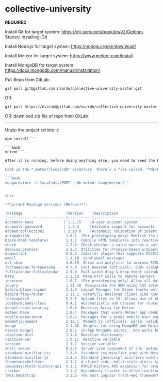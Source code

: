 # collective-university

**REQUIRED**

Install Git for target system:      https://git-scm.com/book/en/v2/Getting-Started-Installing-Git

Install Node.js for target system:  https://nodejs.org/en/download/

Install Meteor for target system:   https://www.meteor.com/install

Install MongoDB for target system:  https://docs.mongodb.com/manual/installation/

Pull Repo from GitLab:              

```bash
git pull git@gitlab.com:nsardo/collective-university-master.git
```

OR:                             

```bash
git pull https://nsardo@gitlab.com/nsardo/collective-university-master.git
```
    
OR:                             download zip file of repo from GitLab
    
<hr>
Unzip the project cd into it:

```bash
npm install```

```bash
meteor```

After it is running, before doing anything else, you need to seed the DB. Note the Dump folder in the project tree. You'll need an instance of mongoDB installed on your system, besides the version that meteor ships with.

Look in the *.meteor/local/db* directory. There’s a file called, **METEOR-PORT**. That is the PORT you will substitute in the command line below. If you are not using locahost, you will need to replace localhost in the command below with either the IP or domain name.

```bash
mongorestore -h localhost:PORT --db meteor dump/meteor/```


<hr>

**Current Package Versions (Meteor)**:

|Package                    |Version    |Description                                                                            |
|---------------------------|:---------:|:-------------------------------------------------------------------------------------:|
accounts-base              | 1.2.15    |A user account system
accounts-password          | 1.3.4     |Password support for accounts
aldeed:collection2         | 2.10.0    |Automatic validation of insert and update operations on the client and server.
autopublish                 1.0.7  (For prototyping only) Publish the entire database to all clients
blaze-html-templates        1.1.2  Compile HTML templates into reactive UI with Meteor Blaze
check                       1.2.5  Check whether a value matches a pattern
deanius:promise             3.1.3  Utilities for Promise-based wrappers, method calls, helpers and HTTP in Meteor
ecmascript                  0.6.3  Compiler plugin that supports ES2015+ in all .js files
email                       1.1.18  Send email messages
es5-shim                    4.6.15  Shims and polyfills to improve ECMAScript 5 support
fortawesome:fontawesome     4.7.0  Font Awesome (official): 500+ scalable vector icons, customizable via CSS, Retina friendly
fullcalendar:fullcalendar   2.9.0  Full-sized drag & drop event calendar
http                        1.2.12  Make HTTP calls to remote servers
insecure                    1.0.7  (For prototyping only) Allow all database writes from the client
jquery                      1.11.10  Manipulate the DOM using CSS selectors
kadira:blaze-layout         2.3.0  Layout Manager for Blaze (works well with FlowRouter)
kadira:flow-router          2.12.1  Carefully Designed Client Side Router for Meteor
lepozepo:s3                 5.2.5  Upload files to S3. Allows use of Knox Server-Side.
lookback:body-class         0.4.1  Automatically add classes for router templates and layouts for scoping with CSS.
manuel:reactivearray        1.0.5  Reactive Array for Meteor
meteor-base                 1.0.4  Packages that every Meteor app needs
mobile-experience           1.0.4  Packages for a great mobile user experience
momentjs:moment             2.18.1  Moment.js (official): parse, validate, manipulate, and display dates - official Meteor packaging
mongo                       1.1.16  Adaptor for using MongoDB and Minimongo over DDP
msavin:mongol               2.0.1  In-App MongoDB Editor.. now works better than ever!
reactive-dict               1.1.8  Reactive dictionary
reactive-var                1.0.11  Reactive variable
session                     1.1.7  Session variable
shell-server                0.2.3  Server-side component of the `meteor shell` command.
standard-minifier-css       1.3.4  Standard css minifier used with Meteor apps by default.
standard-minifier-js        1.2.3  Standard javascript minifiers used with Meteor apps by default.
themeteorchef:bert          2.1.2  A client side, multi-style alerts system for Meteor.
tmeasday:html5-history-api  4.1.2  HTML5 History API expansion for browsers not supporting pushState, replaceState
tracker                     1.1.2  Dependency tracker to allow reactive callbacks
twbs:bootstrap              3.3.6  The most popular front-end framework for developing responsive, mobile first projects on the web.